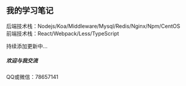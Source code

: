 ## 我的学习笔记
后端技术栈：Nodejs/Koa/Middleware/Mysql/Redis/Nginx/Npm/CentOS  
前端技术栈：React/Webpack/Less/TypeScript  

持续添加更新中...

##### 欢迎与我交流
QQ或微信：78657141
